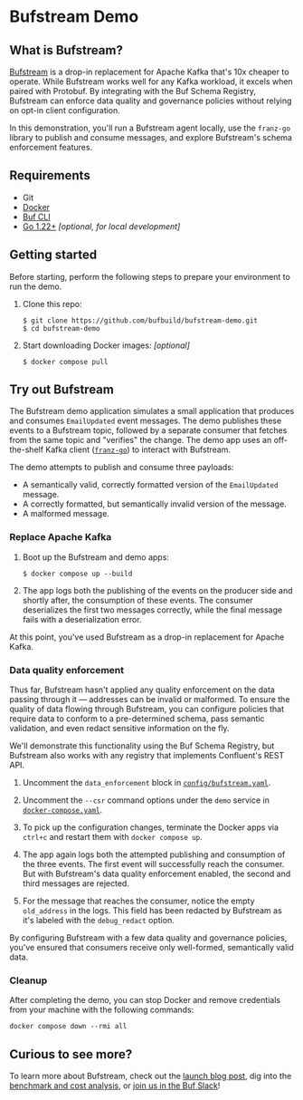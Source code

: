 # Bufstream Demo

## What is Bufstream?

[Bufstream](https://buf.build/product/bufstream) is a drop-in replacement for Apache Kafka that's
10x cheaper to operate. While Bufstream works well for any Kafka workload, it excels when paired
with Protobuf. By integrating with the Buf Schema Registry, Bufstream can enforce data quality and
governance policies without relying on opt-in client configuration.

In this demonstration, you'll run a Bufstream agent locally, use the `franz-go` library to publish
and consume messages, and explore Bufstream's schema enforcement features.

## Requirements

- Git
- [Docker](https://docs.docker.com/engine/install/)
- [Buf CLI](https://buf.build/docs/installation)
- [Go 1.22+](https://go.dev/doc/install) _[optional, for local development]_

## Getting started

Before starting, perform the following steps to prepare your environment to run the demo.

1. Clone this repo:

   ```shellsession
   $ git clone https://github.com/bufbuild/bufstream-demo.git
   $ cd bufstream-demo
   ```

1. Start downloading Docker images: _[optional]_

   ```shellsession
   $ docker compose pull
   ```

## Try out Bufstream

The Bufstream demo application simulates a small application that produces and consumes
`EmailUpdated` event messages. The demo publishes these events to a Bufstream topic, followed by a
separate consumer that fetches from the same topic and "verifies" the change. The demo app uses an
off-the-shelf Kafka client ([`franz-go`](https://github.com/twmb/franz-go)) to interact with
Bufstream.

The demo attempts to publish and consume three payloads:

- A semantically valid, correctly formatted version of the `EmailUpdated` message.
- A correctly formatted, but semantically invalid version of the message.
- A malformed message.

### Replace Apache Kafka

1. Boot up the Bufstream and demo apps:

   ```shellsession
   $ docker compose up --build
   ```

1. The app logs both the publishing of the events on the producer side and shortly after, the
   consumption of these events. The consumer deserializes the first two messages correctly, while
   the final message fails with a deserialization error.

At this point, you've used Bufstream as a drop-in replacement for Apache Kafka.

### Data quality enforcement

Thus far, Bufstream hasn't applied any quality enforcement on the data passing through it &mdash;
addresses can be invalid or malformed. To ensure the quality of data flowing through Bufstream, you
can configure policies that require data to conform to a pre-determined schema, pass semantic
validation, and even redact sensitive information on the fly.

We'll demonstrate this functionality using the Buf Schema Registry, but Bufstream also works with
any registry that implements Confluent's REST API.

1. Uncomment the `data_enforcement` block in [`config/bufstream.yaml`](config/bufstream.yaml).

1. Uncomment the `--csr` command options under the `demo` service in
   [`docker-compose.yaml`](docker-compose.yaml).

1. To pick up the configuration changes, terminate the Docker apps via `ctrl+c` and restart them
   with `docker compose up`.

1. The app again logs both the attempted publishing and consumption of the three events. The first
   event will successfully reach the consumer. But with Bufstream's data quality enforcement
   enabled, the second and third messages are rejected.

1. For the message that reaches the consumer, notice the empty `old_address` in the logs. This field
   has been redacted by Bufstream as it's labeled with the `debug_redact` option.

By configuring Bufstream with a few data quality and governance policies, you've ensured that
consumers receive only well-formed, semantically valid data.

### Cleanup

After completing the demo, you can stop Docker and remove credentials from your machine with the
following commands:

```
docker compose down --rmi all
```

## Curious to see more?

To learn more about Bufstream, check out the
[launch blog post](https://buf.build/blog/bufstream-kafka-lower-cost), dig into the
[benchmark and cost analysis](https://buf.build/docs/bufstream/cost), or
[join us in the Buf Slack](https://buf.build/links/slack)!
